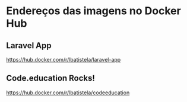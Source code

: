 # Endereços das imagens no Docker Hub

## Laravel App
https://hub.docker.com/r/lbatistela/laravel-app

## Code.education Rocks!
https://hub.docker.com/r/lbatistela/codeeducation